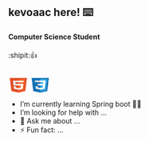 ## kevoaac here! ⌨️
#### Computer Science Student

:shipit::+1:

<div style="display: inline_block"><br>
  <img align="center" alt="Rafa-HTML" height="30" width="40" src="https://raw.githubusercontent.com/devicons/devicon/master/icons/html5/html5-original.svg">
  <img align="center" alt="Rafa-CSS" height="30" width="40" src="https://raw.githubusercontent.com/devicons/devicon/master/icons/css3/css3-original.svg">
  
</div>





- I’m currently learning Spring boot 🍃🍵 
- I’m looking for help with ...
- 💬 Ask me about ...
- ⚡ Fun fact: ...

